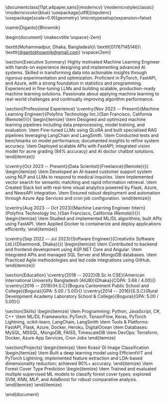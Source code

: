 \documentclass[11pt,a4paper,sans]{moderncv}
\moderncvstyle{classic}
\moderncvcolor{blue}
\usepackage[utf8]{inputenc}
\usepackage[scale=0.9]{geometry}
\microtypesetup{expansion=false}

\name{Diganto}{Bhowmik}

\begin{document}
\makecvtitle
\vspace{-2em}

\texttt{Mohammadpur, Dhaka, Bangladesh}\\
\texttt{01767145146}\\
\texttt{digantobhowmik@gmail.com}
\vspace{2em}

\section{Executive Summary}
Highly motivated Machine Learning Engineer with hands-on experience designing and implementing advanced AI systems. Skilled in transforming data into actionable insights through rigorous experimentation and optimization. Proficient in PyTorch, FastAPI, and Azure, with a strong foundation in statistics and programming. Experienced in fine-tuning LLMs and building scalable, production-ready machine learning solutions. Passionate about applying machine learning to real-world challenges and continually improving algorithm performance.

\section{Professional Experience}
\cventry{Nov 2023 -- Present}{Machine Learning Engineer}{Polyfins Technology Inc.}{San Francisco, California (Remote)}{}{
\begin{itemize}
    \item Designed and optimized machine learning pipelines including data preprocessing, model training, and evaluation.
    \item Fine-tuned LLMs using QLoRA and built specialized RAG pipelines leveraging LangChain and LangSmith.
    \item Conducted tests and benchmarks on model performance; documented insights to refine system accuracy.
    \item Deployed scalable APIs with FastAPI; integrated vision model for acne grading (84\% accuracy) and AI doctor chatbot solutions.
\end{itemize}}

\cventry{Oct 2023 -- Present}{Data Scientist}{Freelance}{Remote}{}{
\begin{itemize}
    \item Developed an AI-based customer support system using NLP and LLMs to respond to medical inquiries.
    \item Implemented vector search for semantic matching and rapid information retrieval.
    \item Created Slack bot with real-time visual analytics powered by Flask, Azure, and NewsAPI integration.
    \item Ensured robust deployment and automation through Azure App Services and cron job configuration.
\end{itemize}}

\cventry{Aug 2023 -- Oct 2023}{Machine Learning Engineer Intern}{Polyfins Technology Inc.}{San Francisco, California (Remote)}{}{
\begin{itemize}
    \item Studied and implemented ML/DL algorithms; built APIs using FastAPI.
    \item Applied Docker to containerize and deploy applications efficiently.
\end{itemize}}

\cventry{Sep 2022 -- Jul 2023}{Software Engineer}{Creativitix Software Ltd.}{Dhanmondi, Dhaka}{}{
\begin{itemize}
    \item Contributed to backend and frontend development using ASP.NET Core and Angular.
    \item Integrated APIs and managed SQL Server and MongoDB databases.
    \item Practiced Agile methodologies and led code integrations using GitHub.
\end{itemize}}

\section{Education}
\cventry{2018 -- 2022}{B.Sc in CSE}{American International University Bangladesh (AIUB)}{Dhaka}{CGPA: 3.68 / 4.00}{}
\cventry{2016 -- 2018}{H.S.C}{Bogura Cantonment Public School and College}{Bogura}{GPA: 5.00 / 5.00}{}
\cventry{2014 -- 2016}{S.S.C}{Rural Development Academy Laboratory School \& College}{Bogura}{GPA: 5.00 / 5.00}{}

\section{Skills}
\begin{itemize}
    \item Programming: Python, JavaScript, C\#, C++
    \item ML/DL Frameworks: PyTorch, TensorFlow, Keras, PyTorch Lightning, scikit-learn, LangChain, LangSmith
    \item Tools \& Platforms: FastAPI, Flask, Azure, Docker, Heroku, DigitalOcean
    \item Databases: MySQL, MSSQL, MongoDB, FAISS, TimescaleDB
    \item DevOps: Terraform, Docker, Azure App Services, Cron Jobs
\end{itemize}

\section{Projects}
\begin{itemize}
    \item Kvasir GI Image Classification
    \begin{itemize}
        \item Built a deep learning model using EfficientViT and PyTorch Lightning; implemented feature extraction and LDA-based dimensionality reduction; achieved 90\%+ accuracy.
    \end{itemize}
    \item Forest Cover Type Prediction
    \begin{itemize}
        \item Trained and evaluated multiple supervised ML models to classify forest cover types; explored SVM, KNN, MLP, and AdaBoost for robust comparative analysis.
    \end{itemize}
\end{itemize}

\end{document}